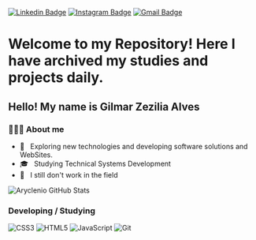 [![Linkedin Badge](https://img.shields.io/badge/-Linkedin-blue?style=flat-square&logo=Linkedin&logoColor=white&link=https://www.linkedin.com/in/gilmar-zezilia-alves-336610182/)](https://www.linkedin.com/in/gilmar-zezilia-alves-336610182/)
[![Instagram Badge](https://img.shields.io/badge/-Instagram-a43b9d?style=flat-square&logo=Instagram&logoColor=white&link=https://www.instagram.com/gilmar.zezilia/)](https://www.instagram.com/gilmar.zezilia/)
[![Gmail Badge](https://img.shields.io/badge/-Gmail-c14438?style=flat-square&logo=Gmail&logoColor=white&link=mailto:GilmarAlves914@gmail.com)](mailto:GilmarAlves914@gmail.com)


<h1> Welcome to my Repository! Here I have archived my studies and projects daily. </h1>


<h2> Hello! My name is Gilmar Zezilia Alves </h2>
<h3> 👨🏻‍💻 About me </h3>

- 🤔 &nbsp; Exploring new technologies and developing software solutions and WebSites.
- 🎓 &nbsp; Studying Technical Systems Development
- 💼 &nbsp; I still don't work in the field

![Aryclenio GitHub Stats](https://github-readme-stats.vercel.app/api?username=GilmarAlves99&show_icons=true)


###  Developing / Studying 
![CSS3](https://img.shields.io/badge/-CSS3-549FDE?style=flat-square&logo=css3&logoColor=white)
![HTML5](https://img.shields.io/badge/-HTML5-E34F26?style=flat-square&logo=html5&logoColor=white)
![JavaScript](https://img.shields.io/badge/-JavaScript-F7B93E?style=flat-square&logo=javascript&logoColor=fff)
![Git](https://img.shields.io/badge/-Git-F05032?style=flat-square&logo=git&logoColor=white)
